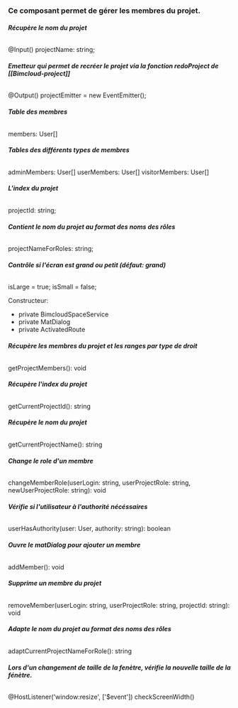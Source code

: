 ### Ce composant permet de gérer les membres du projet.



###### **Récupère le nom du projet**
@Input() projectName: string;

###### **Emetteur qui permet de recréer le projet via la fonction redoProject de [[Bimcloud-project]]**
@Output() projectEmitter = new EventEmitter();

###### **Table des membres**
members: User[]

###### **Tables des différents types de membres**
adminMembers: User[]
userMembers: User[]
visitorMembers: User[]

###### **L'index du projet**
projectId: string;

###### **Contient le nom du projet au format des noms des rôles**
projectNameForRoles: string;

###### **Contrôle si l'écran est grand ou petit (défaut: grand)**
isLarge = true;
isSmall = false;



Constructeur:
- private BimcloudSpaceService
- private MatDialog
- private ActivatedRoute


###### **Récupère les membres du projet et les ranges par type de droit**
getProjectMembers(): void

###### **Récupère l'index du projet**
getCurrentProjectId(): string

###### **Récupère le nom du projet**
getCurrentProjectName(): string

###### **Change le role d'un membre**
changeMemberRole(userLogin: string, userProjectRole: string, newUserProjectRole: string): void

###### **Vérifie si l'utilisateur à l'authorité nécéssaires**
userHasAuthority(user: User, authority: string): boolean

###### **Ouvre le matDialog pour ajouter un membre**
addMember(): void

###### **Supprime un membre du projet**
removeMember(userLogin: string, userProjectRole: string, projectId: string): void

###### **Adapte le nom du projet au format des noms des rôles**
adaptCurrentProjectNameForRole(): string

###### **Lors d'un changement de taille de la fenètre, vérifie la nouvelle taille de la fénètre.**
@HostListener('window:resize', ['$event'])
checkScreenWidth()